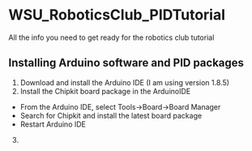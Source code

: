 # WSU_RoboticsClub_PIDTutorial
All the info you need to get ready for the robotics club tutorial

## Installing Arduino software and PID packages

1. Download and install the Arduino IDE (I am using version 1.8.5)
2. Install the Chipkit board package in the ArduinoIDE
  * From the Arduino IDE, select Tools->Board->Board Manager
  * Search for Chipkit and install the latest board package
  * Restart Arduino IDE
3. 
